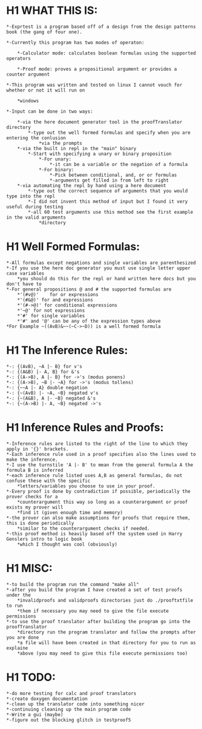 # H1 WHAT THIS IS:
	
	*-Exprtest is a program based off of a design from the design patterns book (the gang of four one).
	
	*-Currently this program has two modes of operaton:
		
		*-Calculator mode: calculates boolean formulas using the supported operators
		
		*-Proof mode: proves a propositional argument or provides a counter argument
	
	*-This program was written and tested on linux I cannot vouch for whether or not it will run on 
		
		*windows
	
	*-Input can be done in two ways:
		
		*-via the here document generator tool in the proofTranslator directory
			*-type out the well formed formulas and specify when you are entering the conlusion
				*via the prompts
		*-via the built in repl in the "main" binary
			*-Start with specifying a unary or binary proposition
				*-For unary:
					*-it can be a variable or the negation of a formula
				*-For binary:
					*-Pick between conditional, and, or or formulas
					*-arguments get filled in from left to right
		*-via automating the repl by hand using a here document
			*-type out the correct sequence of arguments that you would type into the repl
			*-I did not invent this method of input but I found it very useful during testing
			*-all 60 test arguments use this method see the first example in the valid arguments 
				*directory

# H1 Well Formed Formulas:
	*-All formulas except negations and single variables are parenthesized
	*-If you use the here doc generator you must use single letter upper case variables
		*you should do this for the repl or hand written here docs but you don't have to
	*-For general propositions @ and # the supported formulas are
		*'(#v@)'	for or expressions
		*'(#&@)' for and expressions
		*'(#->@)' for conditional expressions
		*'~@' for not expressions
		*'#' for single variables
		*'#' and '@' can be any of the expression types above
	*For Example ~((AvB)&~~(~C->~D)) is a well formed formula

# H1 The Inference Rules:
	*-: {(AvB), ~A |- B} for v's
	*-: {(A&B) |- A, B} for &'s
	*-: {(A->B), A |- B} for ->'s (modus ponens)
	*-: {(A->B), ~B |- ~A} for ->'s (modus tollens)
	*-: {~~A |- A} double negation
	*-: {~(AvB) |- ~A, ~B} negated v's
	*-: {~(A&B), A |- ~B} negated &'s
	*-: {~(A->B) |- A, ~B} negated ->'s

# H1 Inference Rules and Proofs:
	*-Inference rules are listed to the right of the line to which they apply in '{}' brackets.
	*-Each inference rule used in a proof specifies also the lines used to make the inference.
	*-I use the turnstile 'A |- B' to mean from the general formula A the formula B is inferred
	*-each inference rule listed uses A,B as general formulas, do not confuse these with the specific
		*letters/variables you choose to use in your proof.
	*-Every proof is done by contradiction if possible, periodically the prover checks for a 
		*counterargument this way so long as a counterargument or proof exists my prover will 
		*find it (given enough time and memory)
	*-the prover can also make assumptions for proofs that require them, this is done periodically
		*similar to the counterargument checks if needed.
	*-this proof method is heavily based off the system used in Harry Genslers intro to logic book 
		*which I thought was cool (obviously)

# H1 MISC:
	*-to build the program run the command "make all"
	*-after you build the program I have created a set of test proofs under the
		*invalidproofs and validproofs directories just do ./prooftxtfile to run 
		*them if necessary you may need to give the file execute permissions
	*-to use the proof translator after building the program go into the proofTranslator 
		*directory run the program translator and follow the prompts after you are done 
		*a file will have been created in that directory for you to run as explaine 
		*above (you may need to give this file execute permissions too)

# H1 TODO:
	*-do more testing for calc and proof translators
	*-create doxygen documentation
	*-clean up the translator code into something nicer
	*-continuing cleaning up the main program code
	*-Write a gui (maybe)
	*-figure out the blocking glitch in testproof5
